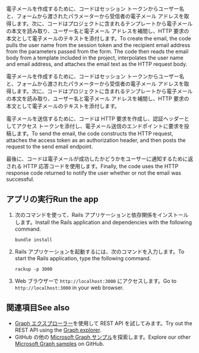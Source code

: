 <span data-ttu-id="0f217-p119">電子メールを作成するために、コードはセッション トークンからユーザー名と、フォームから渡されたパラメーターから受信者の電子メール アドレスを取得します。次に、コードはプロジェクトに含まれるテンプレートから電子メールの本文を読み取り、ユーザー名と電子メール アドレスを補間し、HTTP 要求の本文として電子メールのテキストを添付します。</span><span class="sxs-lookup"><span data-stu-id="0f217-p119">To create the email, the code pulls the user name from the session token and the recipient email address from the parameters passed from the form. The code then reads the email body from a template included in the project, interpolates the user name and email address, and attaches the email text as the HTTP request body.</span></span>

電子メールを作成するために、コードはセッション トークンからユーザー名と、フォームから渡されたパラメーターから受信者の電子メール アドレスを取得します。次に、コードはプロジェクトに含まれるテンプレートから電子メールの本文を読み取り、ユーザー名と電子メール アドレスを補間し、HTTP 要求の本文として電子メールのテキストを添付します。

<span data-ttu-id="0f217-194">電子メールを送信するために、コードは HTTP 要求を作成し、認証ヘッダーとしてアクセス トークンを添付し、電子メール送信のエンドポイントに要求を投稿します。</span><span class="sxs-lookup"><span data-stu-id="0f217-194">To send the email, the code constructs the HTTP request, attaches the access token as an authorization header, and then posts the request to the send email endpoint.</span></span>

<span data-ttu-id="0f217-195">最後に、コードは電子メールが成功したかどうかをユーザーに通知するために返される HTTP 応答コードを使用します。</span><span class="sxs-lookup"><span data-stu-id="0f217-195">Finally, the code uses the HTTP response code returned to notify the user whether or not the email was successful.</span></span>

## <a name="run-the-app"></a><span data-ttu-id="0f217-196">アプリの実行</span><span class="sxs-lookup"><span data-stu-id="0f217-196">Run the app</span></span>

1. <span data-ttu-id="0f217-197">次のコマンドを使って、Rails アプリケーションと依存関係をインストールします。</span><span class="sxs-lookup"><span data-stu-id="0f217-197">Install the Rails application and dependencies with the following command.</span></span>

    ```
    bundle install
    ```
2. <span data-ttu-id="0f217-198">Rails アプリケーションを起動するには、次のコマンドを入力します。</span><span class="sxs-lookup"><span data-stu-id="0f217-198">To start the Rails application, type the following command.</span></span>

    ```
    rackup -p 3000
    ```
3. <span data-ttu-id="0f217-199">Web ブラウザーで `http://localhost:3000` にアクセスします。</span><span class="sxs-lookup"><span data-stu-id="0f217-199">Go to `http://localhost:3000` in your web browser.</span></span>

## <a name="see-also"></a><span data-ttu-id="0f217-200">関連項目</span><span class="sxs-lookup"><span data-stu-id="0f217-200">See also</span></span>
- <span data-ttu-id="0f217-201">[Graph エクスプローラー](https://graph.microsoft.io/graph-explorer)を使用して REST API を試してみます。</span><span class="sxs-lookup"><span data-stu-id="0f217-201">Try out the REST API using the [Graph explorer](https://graph.microsoft.io/graph-explorer).</span></span>
- <span data-ttu-id="0f217-202">GitHub の他の [Microsoft Graph サンプル](https://github.com/microsoftgraph)を探索します。</span><span class="sxs-lookup"><span data-stu-id="0f217-202">Explore our other [Microsoft Graph samples](https://github.com/microsoftgraph) on GitHub.</span></span>


